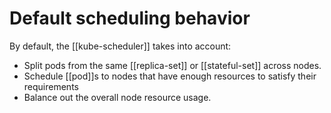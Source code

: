 # Default scheduling behavior
By default, the [[kube-scheduler]] takes into account:
* Split pods from the same [[replica-set]] or [[stateful-set]] across nodes.
* Schedule [[pod]]s to nodes that have enough resources to satisfy their requirements
* Balance out the overall node resource usage.
